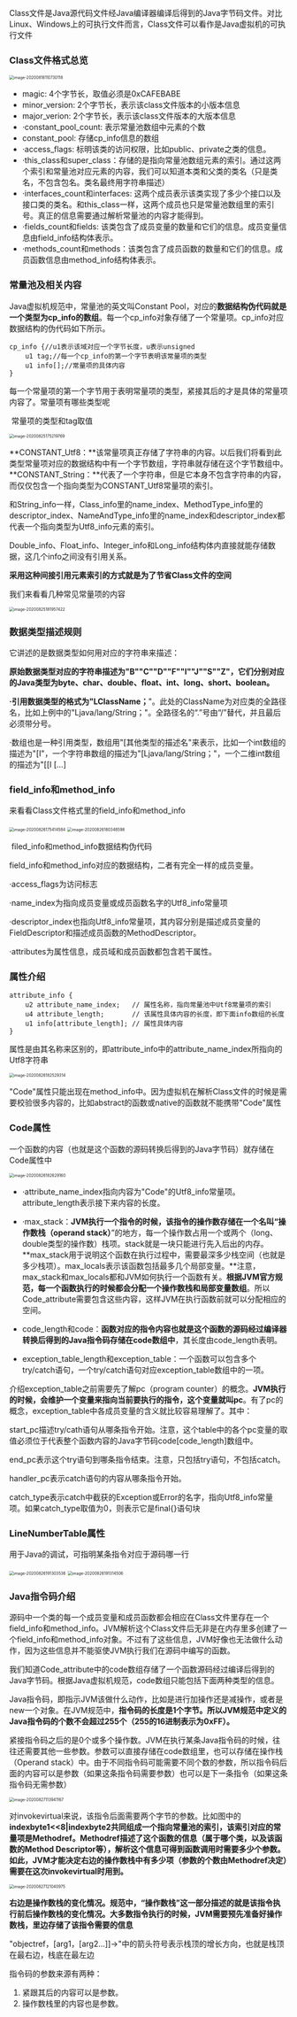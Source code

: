 Class文件是Java源代码文件经Java编译器编译后得到的Java字节码文件。对比Linux、Windows上的可执行文件而言，Class文件可以看作是Java虚拟机的可执行文件

### Class文件格式总览

<img src="/Users/zhangchongchong/Library/Application Support/typora-user-images/image-20200818110730118.png" alt="image-20200818110730118" style="zoom:50%;" />

- magic: 4个字节长，取值必须是0xCAFEBABE
- minor_version: 2个字节长，表示该class文件版本的小版本信息
- major_verion: 2个字节长，表示该class文件版本的大版本信息
- ·constant_pool_count: 表示常量池数组中元素的个数
- constant_pool: 存储cp_info信息的数组
- ·access_flags: 标明该类的访问权限，比如public、private之类的信息。
- ·this_class和super_class：存储的是指向常量池数组元素的索引。通过这两个索引和常量池对应元素的内容，我们可以知道本类和父类的类名（只是类名，不包含包名。类名最终用字符串描述）
- ·interfaces_count和interfaces: 这两个成员表示该类实现了多少个接口以及接口类的类名。和this_class一样，这两个成员也只是常量池数组里的索引号。真正的信息需要通过解析常量池的内容才能得到。
- ·fields_count和fields: 该类包含了成员变量的数量和它们的信息。成员变量信息由field_info结构体表示。
- ·methods_count和methods：该类包含了成员函数的数量和它们的信息。成员函数信息由method_info结构体表示。

### 常量池及相关内容

Java虚拟机规范中，常量池的英文叫Constant Pool，对应的**数据结构伪代码就是一个类型为cp_info的数组**。每一个cp_info对象存储了一个常量项。cp_info对应数据结构的伪代码如下所示。

```
cp_info {//u1表示该域对应一个字节长度，u表示unsigned
    u1 tag;//每一个cp_info的第一个字节表明该常量项的类型
    u1 info[];//常量项的具体内容
}
```

每一个常量项的第一个字节用于表明常量项的类型，紧接其后的才是具体的常量项内容了。常量项有哪些类型呢

​																		常量项的类型和tag取值

<img src="/Users/zhangchongchong/Library/Application Support/typora-user-images/image-20200825175219769.png" alt="image-20200825175219769" style="zoom:50%;" />

**CONSTANT_Utf8：**该常量项真正存储了字符串的内容。以后我们将看到此类型常量项对应的数据结构中有一个字节数组，字符串就存储在这个字节数组中。
**CONSTANT_String：**代表了一个字符串，但是它本身不包含字符串的内容，而仅仅包含一个指向类型为CONSTANT_Utf8常量项的索引。

和String_info一样，Class_info里的name_index、MethodType_info里的descriptor_index、NameAndType_info里的name_index和descriptor_index都代表一个指向类型为Utf8_info元素的索引。

Double_info、Float_info、Integer_info和Long_info结构体内直接就能存储数据，这几个info之间没有引用关系。

**采用这种间接引用元素索引的方式就是为了节省Class文件的空间**

我们来看看几种常见常量项的内容

<img src="/Users/zhangchongchong/Library/Application Support/typora-user-images/image-20200825181957422.png" alt="image-20200825181957422" style="zoom:50%;" />

### 数据类型描述规则

它讲述的是数据类型如何用对应的字符串来描述：

**原始数据类型对应的字符串描述为"B""C""D""F""I""J""S""Z"，它们分别对应的Java类型为byte、char、double、float、int、long、short、boolean。**

**·引用数据类型的格式为"LClassName；**"。此处的ClassName为对应类的全路径名，比如上例中的"Ljava/lang/String；"。全路径名的“.”号由“/”替代，并且最后必须带分号。

·数组也是一种引用类型，数组用"[其他类型的描述名"来表示，比如一个int数组的描述为"[I"，一个字符串数组的描述为"[Ljava/lang/String；"，一个二维int数组的描述为"[[I […]

### field_info和method_info

来看看Class文件格式里的field_info和method_info

<img src="/Users/zhangchongchong/Library/Application Support/typora-user-images/image-20200826175414584.png" alt="image-20200826175414584" style="zoom:50%;" />

<img src="/Users/zhangchongchong/Library/Application Support/typora-user-images/image-20200826180348598.png" alt="image-20200826180348598" style="zoom:50%;" />

​								filed_info和method_info数据结构伪代码

field_info和method_info对应的数据结构，二者有完全一样的成员变量。

·access_flags为访问标志

·name_index为指向成员变量或成员函数名字的Utf8_info常量项

·descriptor_index也指向Utf8_info常量项，其内容分别是描述成员变量的FieldDescriptor和描述成员函数的MethodDescriptor。

·attributes为属性信息，成员域和成员函数都包含若干属性。

### 属性介绍

```
attribute_info {
    u2 attribute_name_index;   // 属性名称，指向常量池中Utf8常量项的索引
    u4 attribute_length;       // 该属性具体内容的长度，即下面info数组的长度
    u1 info[attribute_length]; // 属性具体内容
}
```

属性是由其名称来区别的，即attribute_info中的attribute_name_index所指向的Utf8字符串

<img src="/Users/zhangchongchong/Library/Application Support/typora-user-images/image-20200826182529314.png" alt="image-20200826182529314" style="zoom:50%;" />

"Code"属性只能出现在method_info中。因为虚拟机在解析Class文件的时候是需要校验很多内容的，比如abstract的函数或native的函数就不能携带"Code"属性

### Code属性

一个函数的内容（也就是这个函数的源码转换后得到的Java字节码）就存储在Code属性中

<img src="/Users/zhangchongchong/Library/Application Support/typora-user-images/image-20200826182629160.png" alt="image-20200826182629160" style="zoom:50%;" />

- ·attribute_name_index指向内容为"Code"的Utf8_info常量项。attribute_length表示接下来内容的长度。

- ·max_stack：**JVM执行一个指令的时候，该指令的操作数存储在一个名叫“操作数栈（operand stack）**”的地方，每一个操作数占用一个或两个（long、double类型的操作数）栈项。stack就是一块只能进行先入后出的内存。**max_stack用于说明这个函数在执行过程中，需要最深多少栈空间（也就是多少栈项）。max_locals表示该函数包括最多几个局部变量。**注意，max_stack和max_locals都和JVM如何执行一个函数有关。**根据JVM官方规范，每一个函数执行的时候都会分配一个操作数栈和局部变量数组**。所以Code_attribute需要包含这些内容，这样JVM在执行函数前就可以分配相应的空间。

- code_length和code：**函数对应的指令内容也就是这个函数的源码经过编译器转换后得到的Java指令码存储在code数组中**，其长度由code_length表明。

- exception_table_length和exception_table：一个函数可以包含多个try/catch语句，一个try/catch语句对应exception_table数组中的一项。

  

介绍exception_table之前需要先了解pc（program counter）的概念。**JVM执行的时候，会维护一个变量来指向当前要执行的指令，这个变量就叫pc**。有了pc的概念，exception_table中各成员变量的含义就比较容易理解了。其中：

start_pc描述try/cath语句从哪条指令开始。注意，这个table中的各个pc变量的取值必须位于代表整个函数内容的Java字节码code[code_length]数组中。

end_pc表示这个try语句到哪条指令结束。注意，只包括try语句，不包括catch。

handler_pc表示catch语句的内容从哪条指令开始。

catch_type表示catch中截获的Exception或Error的名字，指向Utf8_info常量项。如果catch_type取值为0，则表示它是final{}语句块

### LineNumberTable属性

用于Java的调试，可指明某条指令对应于源码哪一行

<img src="/Users/zhangchongchong/Library/Application Support/typora-user-images/image-20200826191303536.png" alt="image-20200826191303536" style="zoom:50%;" />

<img src="/Users/zhangchongchong/Library/Application Support/typora-user-images/image-20200826191314506.png" alt="image-20200826191314506" style="zoom:50%;" />

### Java指令码介绍

源码中一个类的每一个成员变量和成员函数都会相应在Class文件里存在一个field_info和method_info。JVM解析这个Class文件后无非是在内存里多创建了一个field_info和method_info对象。不过有了这些信息，JVM好像也无法做什么动作，因为这些信息并不能驱使JVM执行我们在源码中编写的函数。

我们知道Code_attribute中的code数组存储了一个函数源码经过编译后得到的Java字节码。根据Java虚拟机规范，code数组只能包括下面两种类型的信息。

Java指令码，即指示JVM该做什么动作，比如是进行加操作还是减操作，或者是new一个对象。在JVM规范中，**指令码的长度是1个字节。所以JVM规范中定义的Java指令码的个数不会超过255个（255的16进制表示为0xFF）。**

紧接指令码之后的是0个或多个操作数。JVM在执行某条Java指令码的时候，往往还需要其他一些参数。参数可以直接存储在code数组里，也可以存储在操作栈（Operand stack）中。由于不同指令码可能需要不同个数的参数，所以指令码后面的内容可以是参数（如果这条指令码需要参数）也可以是下一条指令（如果这条指令码无需参数）

<img src="/Users/zhangchongchong/Library/Application Support/typora-user-images/image-20200827113941167.png" alt="image-20200827113941167" style="zoom:50%;" />

对invokevirtual来说，该指令后面需要两个字节的参数。比如图中的**indexbyte1<<8|indexbyte2共同组成一个指向常量池的索引，该索引对应的常量项是Methodref。Methodref描述了这个函数的信息（属于哪个类，以及该函数的Method Descriptor等），解析这个信息可得到函数调用时需要多少个参数。如此，JVM才能决定右边的操作数栈中有多少项（参数的个数由Methodref决定）需要在这次invokevirtual时用到。**

<img src="/Users/zhangchongchong/Library/Application Support/typora-user-images/image-20200827121040975.png" alt="image-20200827121040975" style="zoom:50%;" />

**右边是操作数栈的变化情况。规范中，“操作数栈”这一部分描述的就是该指令执行前后操作数栈的变化情况。大多数指令执行的时候，JVM需要预先准备好操作数栈，里边存储了该指令需要的信息**

"objectref，[arg1，[arg2...]]→"中的箭头符号表示栈顶的增长方向，也就是栈顶在最右边，栈底在最左边

指令码的参数来源有两种：

1. 紧跟其后的内容可以是参数。
2. 操作数栈里的内容也是参数。

